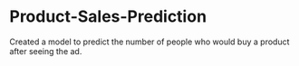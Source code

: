 # Product-Sales-Prediction
Created a model to predict the number of people who would buy a product after seeing the ad. 
